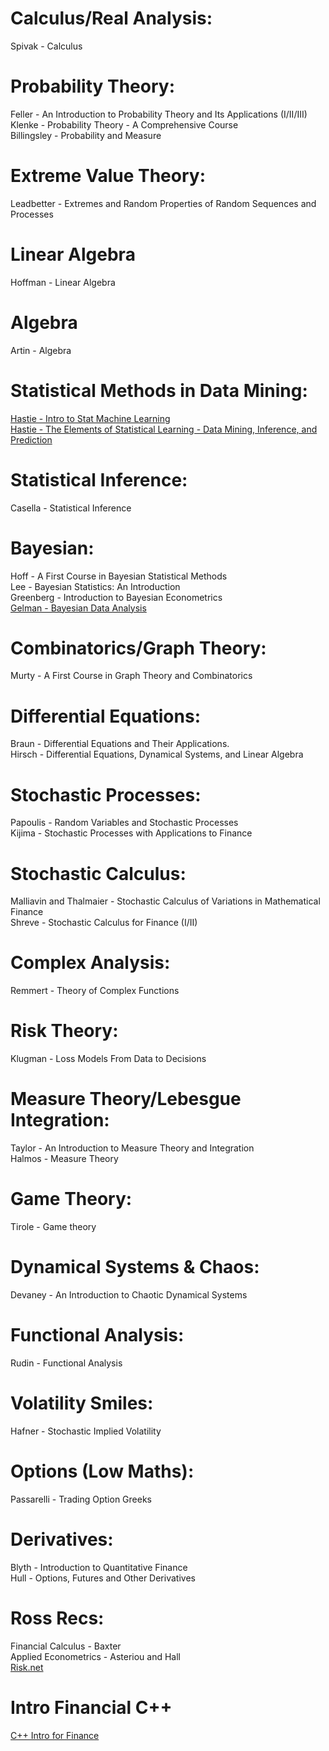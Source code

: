 # Calculus/Real Analysis:
Spivak - Calculus

# Probability Theory:
Feller - An Introduction to Probability Theory and Its Applications (I/II/III)<br>
Klenke - Probability Theory - A Comprehensive Course <br>
Billingsley - Probability and Measure <br>

# Extreme Value Theory:
Leadbetter - Extremes and Random Properties of Random Sequences and Processes

# Linear Algebra
Hoffman - Linear Algebra

# Algebra
Artin - Algebra

# Statistical Methods in Data Mining:
[Hastie - Intro to Stat Machine Learning](https://hastie.su.domains/ISLP/ISLP_website.pdf.download.html)<br>
[Hastie - The Elements of Statistical Learning - Data Mining, Inference, and Prediction](https://hastie.su.domains/ElemStatLearn/)

# Statistical Inference:
Casella - Statistical Inference

# Bayesian:
Hoff - A First Course in Bayesian Statistical Methods<br>
Lee - Bayesian Statistics: An Introduction<br>
Greenberg - Introduction to Bayesian Econometrics<br>
[Gelman - Bayesian Data Analysis](https://sites.stat.columbia.edu/gelman/book/)<br>

# Combinatorics/Graph Theory:
Murty - A First Course in Graph Theory and Combinatorics

# Differential Equations:
Braun - Differential Equations and Their Applications.<br>
Hirsch - Differential Equations, Dynamical Systems, and Linear Algebra<br>

# Stochastic Processes:
Papoulis - Random Variables and Stochastic Processes<br>
Kijima - Stochastic Processes with Applications to Finance<br>

# Stochastic Calculus:
Malliavin and Thalmaier - Stochastic Calculus of Variations in Mathematical Finance<br>
Shreve - Stochastic Calculus for Finance (I/II)<br>

# Complex Analysis:
Remmert - Theory of Complex Functions

# Risk Theory:
Klugman - Loss Models From Data to Decisions

# Measure Theory/Lebesgue Integration:
Taylor - An Introduction to Measure Theory and Integration<br>
Halmos - Measure Theory<br>

# Game Theory:
Tirole - Game theory 

# Dynamical Systems & Chaos:
Devaney - An Introduction to Chaotic Dynamical Systems

# Functional Analysis:
Rudin - Functional Analysis

# Volatility Smiles:
Hafner - Stochastic Implied Volatility

# Options (Low Maths):
Passarelli - Trading Option Greeks

# Derivatives:
Blyth - Introduction to Quantitative Finance<br>
Hull - Options, Futures and Other Derivatives<br>

# Ross Recs:
Financial Calculus - Baxter<br>
Applied Econometrics - Asteriou and Hall<br>
[Risk.net](https://www.risk.net)<br>

# Intro Financial C++
[C++ Intro for Finance](https://nms.kcl.ac.uk/john.armstrong/courses/courses.html)<br>
